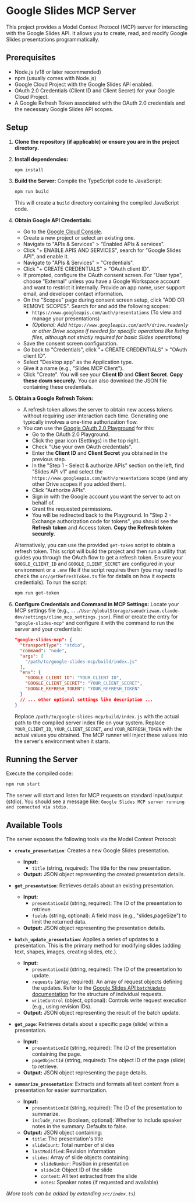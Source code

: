# Google Slides MCP Server

This project provides a Model Context Protocol (MCP) server for interacting with the Google Slides API. It allows you to create, read, and modify Google Slides presentations programmatically.

## Prerequisites

*   Node.js (v18 or later recommended)
*   npm (usually comes with Node.js)
*   Google Cloud Project with the Google Slides API enabled.
*   OAuth 2.0 Credentials (Client ID and Client Secret) for your Google Cloud Project.
*   A Google Refresh Token associated with the OAuth 2.0 credentials and the necessary Google Slides API scopes.

## Setup

1.  **Clone the repository (if applicable) or ensure you are in the project directory.**

2.  **Install dependencies:**
    ```bash
    npm install
    ```

3.  **Build the Server:**
    Compile the TypeScript code to JavaScript:
    ```bash
    npm run build
    ```
    This will create a `build` directory containing the compiled JavaScript code.

4.  **Obtain Google API Credentials:**
    *   Go to the [Google Cloud Console](https://console.cloud.google.com/).
    *   Create a new project or select an existing one.
    *   Navigate to "APIs & Services" > "Enabled APIs & services".
    *   Click "+ ENABLE APIS AND SERVICES", search for "Google Slides API", and enable it.
    *   Navigate to "APIs & Services" > "Credentials".
    *   Click "+ CREATE CREDENTIALS" > "OAuth client ID".
    *   If prompted, configure the OAuth consent screen. For "User type", choose "External" unless you have a Google Workspace account and want to restrict it internally. Provide an app name, user support email, and developer contact information.
    *   On the "Scopes" page during consent screen setup, click "ADD OR REMOVE SCOPES". Search for and add the following scopes:
        *   `https://www.googleapis.com/auth/presentations` (To view and manage your presentations)
        *   *(Optional: Add `https://www.googleapis.com/auth/drive.readonly` or other Drive scopes if needed for specific operations like listing files, although not strictly required for basic Slides operations)*
    *   Save the consent screen configuration.
    *   Go back to "Credentials", click "+ CREATE CREDENTIALS" > "OAuth client ID".
    *   Select "Desktop app" as the Application type.
    *   Give it a name (e.g., "Slides MCP Client").
    *   Click "Create". You will see your **Client ID** and **Client Secret**. **Copy these down securely.** You can also download the JSON file containing these credentials.

5.  **Obtain a Google Refresh Token:**
    *   A refresh token allows the server to obtain new access tokens without requiring user interaction each time. Generating one typically involves a one-time authorization flow.
    *   You can use the [Google OAuth 2.0 Playground](https://developers.google.com/oauthplayground/) for this:
        *   Go to the OAuth 2.0 Playground.
        *   Click the gear icon (Settings) in the top right.
        *   Check "Use your own OAuth credentials".
        *   Enter the **Client ID** and **Client Secret** you obtained in the previous step.
        *   In the "Step 1 - Select & authorize APIs" section on the left, find "Slides API v1" and select the `https://www.googleapis.com/auth/presentations` scope (and any other Drive scopes if you added them).
        *   Click "Authorize APIs".
        *   Sign in with the Google account you want the server to act on behalf of.
        *   Grant the requested permissions.
        *   You will be redirected back to the Playground. In "Step 2 - Exchange authorization code for tokens", you should see the **Refresh token** and Access token. **Copy the Refresh token securely.**

    Alternatively, you can use the provided `get-token` script to obtain a refresh token. This script will build the project and then run a utility that guides you through the OAuth flow to get a refresh token. Ensure your `GOOGLE_CLIENT_ID` and `GOOGLE_CLIENT_SECRET` are configured in your environment or a `.env` file if the script requires them (you may need to check the `src/getRefreshToken.ts` file for details on how it expects credentials). To run the script:

    ```bash
    npm run get-token
    ```

6.  **Configure Credentials and Command in MCP Settings:**
    Locate your MCP settings file (e.g., `.../User/globalStorage/saoudrizwan.claude-dev/settings/cline_mcp_settings.json`). Find or create the entry for `"google-slides-mcp"` and configure it with the command to run the server and your credentials:
    ```json
    "google-slides-mcp": {
      "transportType": "stdio",
      "command": "node",
      "args": [
        "/path/to/google-slides-mcp/build/index.js"
      ],
      "env": {
        "GOOGLE_CLIENT_ID": "YOUR_CLIENT_ID",
        "GOOGLE_CLIENT_SECRET": "YOUR_CLIENT_SECRET",
        "GOOGLE_REFRESH_TOKEN": "YOUR_REFRESH_TOKEN"
      }
      // ... other optional settings like description ...
    }
    ```
    Replace `/path/to/google-slides-mcp/build/index.js` with the actual path to the compiled server index file on your system. Replace `YOUR_CLIENT_ID`, `YOUR_CLIENT_SECRET`, and `YOUR_REFRESH_TOKEN` with the actual values you obtained. The MCP runner will inject these values into the server's environment when it starts.

## Running the Server

Execute the compiled code:

```bash
npm run start
```

The server will start and listen for MCP requests on standard input/output (stdio). You should see a message like: `Google Slides MCP server running and connected via stdio.`

## Available Tools

The server exposes the following tools via the Model Context Protocol:

*   **`create_presentation`**: Creates a new Google Slides presentation.
    *   **Input:**
        *   `title` (string, required): The title for the new presentation.
    *   **Output:** JSON object representing the created presentation details.

*   **`get_presentation`**: Retrieves details about an existing presentation.
    *   **Input:**
        *   `presentationId` (string, required): The ID of the presentation to retrieve.
        *   `fields` (string, optional): A field mask (e.g., "slides,pageSize") to limit the returned data.
    *   **Output:** JSON object representing the presentation details.

*   **`batch_update_presentation`**: Applies a series of updates to a presentation. This is the primary method for modifying slides (adding text, shapes, images, creating slides, etc.).
    *   **Input:**
        *   `presentationId` (string, required): The ID of the presentation to update.
        *   `requests` (array, required): An array of request objects defining the updates. Refer to the [Google Slides API `batchUpdate` documentation](https://developers.google.com/slides/api/reference/rest/v1/presentations/batchUpdate#requestbody) for the structure of individual requests.
        *   `writeControl` (object, optional): Controls write request execution (e.g., using revision IDs).
    *   **Output:** JSON object representing the result of the batch update.

*   **`get_page`**: Retrieves details about a specific page (slide) within a presentation.
    *   **Input:**
        *   `presentationId` (string, required): The ID of the presentation containing the page.
        *   `pageObjectId` (string, required): The object ID of the page (slide) to retrieve.
    *   **Output:** JSON object representing the page details.

*   **`summarize_presentation`**: Extracts and formats all text content from a presentation for easier summarization.
    *   **Input:**
        *   `presentationId` (string, required): The ID of the presentation to summarize.
        *   `include_notes` (boolean, optional): Whether to include speaker notes in the summary. Defaults to false.
    *   **Output:** JSON object containing:
        *   `title`: The presentation's title
        *   `slideCount`: Total number of slides
        *   `lastModified`: Revision information
        *   `slides`: Array of slide objects containing:
            *   `slideNumber`: Position in presentation
            *   `slideId`: Object ID of the slide
            *   `content`: All text extracted from the slide
            *   `notes`: Speaker notes (if requested and available)

*(More tools can be added by extending `src/index.ts`)*

